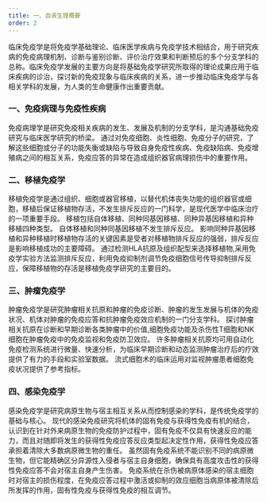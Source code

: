 ```yaml
---
title: 一、血液生理概要
order: 2
---
```




临床免疫学是将免疫学基础理论、临床医学疾病与免疫学技术相结合，用于研究疾病的免疫病理机制、诊断与鉴别诊断、评价治疗效果和判断预后的多个分支学科的总称。临床免疫学发展的主要方向是将基础免疫学研究所取得的理论成果应用于临床疾病的诊治，探讨新的免疫现象与临床疾病的关系，进一步推动临床免疫学与各相关学科的发展，为人类的生命健康作出重要贡献。

### 一、免疫病理与免疫性疾病
免疫病理学是研究免疫相关疾病的发生、发展及机制的分支学科，是沟通基础免疫研究与临床医学研究的桥梁。
通过对免疫细胞、炎性细胞、免疫分子的研究，了解这些细胞或分子的功能失衡或缺陷与导致自身免疫性疾病、免疫缺陷病、免疫增殖病之间的相互关系，免疫应答的异常在造成组织器官病理损伤中的重要作用。

### 二、移植免疫学
移植免疫学是通过组织、细胞或器官移植，以替代机体丧失功能的组织器官或细胞，移植后保证移植物存活，不发生排斥反应的一门科学，是现代医学中临床治疗的一项重要手段。
移植包括自体移植、同种同基因移植、同种异基因移植和异种移植四种类型。
自体移植和同种同基因移植不发生排斥反应。
影响同种异基因移植和异种移植时移植物存活的关键因素是受者对移植物排斥反应的强弱，排斥反应是影响移植成功的主要障碍。
通过检测HLA抗原及组织配型来选择移植物,采用免疫学实验方法监测排斥反应，利用免疫抑制剂调节免疫细胞信号传导抑制排斥反应，保障移植物的存活是移植免疫学研究的主要目的。

### 三、肿瘤免疫学
肿瘤免疫学是研究肿瘤相关抗原和肿瘤的免疫诊断、肿瘤的发生发展与机体的免疫状况、机体对肿瘤的免疫应答和抗肿瘤免疫效应机制的一门分支学科。
探讨肿瘤相关抗原在诊断和早期诊断各类肿瘤中的价值,细胞免疫功能及杀伤性T细胞和NK细胞在肿瘤免疫中的免疫监视和免疫防卫效应。
许多肿瘤相关抗原均可用自动化免疫检测系统进行微量、快速分析，为临床早期诊断和动态监测肿瘤治疗后的疗效提供了有力的手段和实验室数据。
流式细胞术的临床运用对监视肿瘤患者细胞免疫状况提供了参考指标。

### 四、感染免疫学
感染免疫学是研究病原生物与宿主相互关系从而控制感染的学科，是传统免疫学的基础与核心。
现代的感染免疫研究将机体的固有免疫与获得性免疫有机的结合，认识到在针对外来病原生物的免疫防护过程中，固有免疫不仅具有快速反应的能力，而且对随即将发生的获得性免疫应答反应类型起决定性作用，获得性免疫应答承担着清除大多数病原微生物的重任。
虽然固有免疫系统不能识别不同的病原微生物，但它能精确区分异源性入侵者与宿主自身细胞，确保具有高度攻击性的获得性免疫应答不会对宿主自身产生伤害。
免疫系统在杀伤被病原体感染的宿主细胞时对宿主的损伤程度，在免疫应答过程中激活或抑制的效应细胞当病原体被清除后所发挥的作用，固有性免疫与获得性免疫的相互调节。
